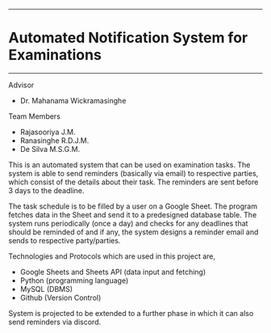 ___
# Automated Notification System for Examinations
___



Advisor
* Dr. Mahanama Wickramasinghe

Team Members
* Rajasooriya J.M.
* Ranasinghe R.D.J.M.
* De Silva M.S.G.M.

This is an automated system that can be used on examination tasks. The system is able to send reminders (basically via email) to respective parties, which consist of the details about their task. The reminders are sent before 3 days to the deadline.

The task schedule is to be filled by a user on a Google Sheet. The program fetches data in the Sheet and send it to a predesigned database table. The system runs periodically (once a day) and checks for any deadlines that should be reminded of and if any, the system designs a reminder email and sends to respective party/parties.

Technologies and Protocols which are used in this project are,
* Google Sheets and Sheets API (data input and fetching)
* Python (programming language)
* MySQL (DBMS)
* Github (Version Control)

System is projected to be extended to a further phase in which it can also send reminders via discord.
